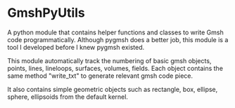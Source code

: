 # GmshPyUtils
A python module that contains helper functions and classes to write Gmsh code programmatically. Although pygmsh does a better job, this module is a tool I developed before I knew pygmsh existed.

This module automatically track the numbering of basic gmsh objects, points, lines, lineloops, surfaces, volumes, fields. Each object contains the same method "write_txt" to generate relevant gmsh code piece.

It also contains simple geometric objects such as rectangle, box, ellipse, sphere, ellipsoids from the default kernel.
